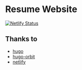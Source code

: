 # Resume Website

[![Netlify Status](https://api.netlify.com/api/v1/badges/76bf25bb-20d8-4370-a115-d7d8ea0c1ee1/deploy-status)](https://app.netlify.com/sites/ebodera-resume/deploys)

## Thanks to

- [hugo](https://gohugo.io/)
- [hugo-orbit](https://themes.gohugo.io/hugo-orbit-theme/)
- [netlify](https://www.netlify.com/)
